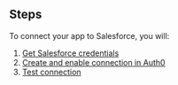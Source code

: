 ## Steps
To connect your app to Salesforce, you will:
1. [Get Salesforce credentials](#get-salesforce-credentials)
2. [Create and enable connection in Auth0](#create-and-enable-connection-in-auth0)
3. [Test connection](#test-connection)
